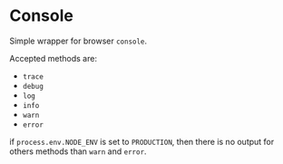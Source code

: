 Console
==

Simple wrapper for browser `console`.

Accepted methods are:
* `trace`
* `debug`
* `log`
* `info`
* `warn`
* `error`

if `process.env.NODE_ENV` is set to `PRODUCTION`, then there is no output for others methods than `warn` and `error`.
